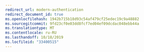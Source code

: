 ```yaml
---
redirect_url: modern-authentication
redirect_document_id: true
ms.openlocfilehash: 1942b715b18d93c54af479cf25edec19c9a48882
ms.sourcegitcommit: 9fd23cf0e03dd8fcf7ed04ef09dcdac048ebb44a
ms.translationtype: MT
ms.contentlocale: ru-RU
ms.lasthandoff: 10/18/2019
ms.locfileid: "33400515"
---
```


